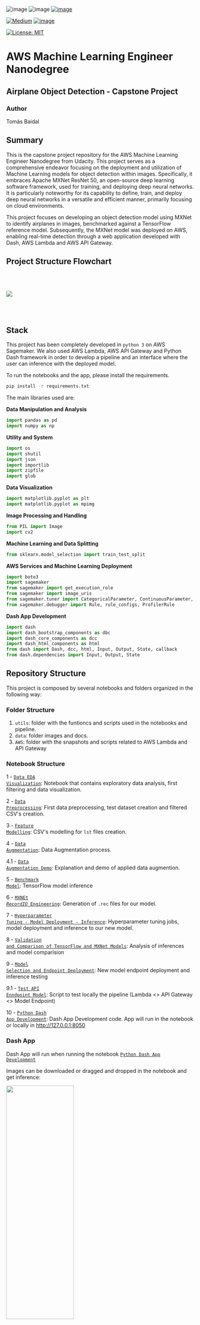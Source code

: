 ![image](https://img.shields.io/badge/Amazon_AWS-FF9900?style=for-the-badge&logo=amazonaws&logoColor=white)
![image](https://img.shields.io/badge/Python-FFD43B?style=for-the-badge&logo=python&logoColor=blue)
[![image](https://img.shields.io/badge/Udacity-grey?style=for-the-badge&logo=udacity&logoColor=#5FCFEE)](https://www.udacity.com/course/aws-machine-learning-engineer-nanodegree--nd189)

[![Medium](https://img.shields.io/badge/Medium-12100E?style=for-the-badge&logo=medium&logoColor=white)](https://medium.com/@tbs89berlin)
[![image](https://img.shields.io/badge/LinkedIn-0077B5?style=for-the-badge&logo=linkedin&logoColor=white)](https://www.linkedin.com/in/tomas-b-s)

[![License: MIT](https://img.shields.io/badge/License-MIT-yellow.svg)](https://opensource.org/licenses/MIT)


# AWS Machine Learning Engineer Nanodegree
## Airplane Object Detection - Capstone Project

### Author
Tomás Baidal

## Summary

This is the capstone project repository for the AWS Machine Learning Engineer Nanodegree from Udacity. This project serves as a comprehensive endeavor focusing on the deployment and utilization of Machine Learning models for object detection within images. Specifically, it embraces Apache MXNet ResNet 50, an open-source deep learning software framework, used for training, and deploying deep neural networks. It is particularly noteworthy for its capability to define, train, and deploy deep neural networks in a versatile and efficient manner, primarily focusing on cloud environments.

This project focuses on developing an object detection model using MXNet to identify airplanes in images, benchmarked against a TensorFlow reference model. Subsequently, the MXNet model was deployed on AWS, enabling real-time detection through a web application developed with Dash, AWS Lambda and AWS API Gateway.

## Project Structure Flowchart
<br><br>

![](data/docs/aws-object-detection-flowchart.jpg)

<br><br>

## Stack

This project has been completely developed in <code>python 3</code> on AWS Sagemaker. We also used AWS Lambda, AWS API Gateway and Python Dash framework in order to develop a pipeline and an interface where the user can inference with the deployed model.

To run the notebooks and the app, please install the requirements.
```bash
pip install -r requirements.txt
```

The main libraries used are:


**Data Manipulation and Analysis**
```python
import pandas as pd 
import numpy as np 
```

**Utility and System**
```python
import os         
import shutil     
import json       
import importlib  
import zipfile    
import glob  
```


**Data Visualization**
```python
import matplotlib.pyplot as plt     
import matplotlib.pyplot as mpimg  
```

**Image Processing and Handling**
```python
from PIL import Image
import cv2
```


**Machine Learning and Data Splitting**
```python
from sklearn.model_selection import train_test_split 
```


**AWS Services and Machine Learning Deployment**
```python
import boto3  
import sagemaker
from sagemaker import get_execution_role  
from sagemaker import image_uris 
from sagemaker.tuner import CategoricalParameter, ContinuousParameter, HyperparameterTuner 
from sagemaker.debugger import Rule, rule_configs, ProfilerRule  
```

**Dash App Development**
```python
import dash
import dash_bootstrap_components as dbc
import dash_core_components as dcc
import dash_html_components as html
from dash import Dash, dcc, html, Input, Output, State, callback
from dash.dependencies import Input, Output, State
```


## Repository Structure

This project is composed by several notebooks and folders organized in the following way:

### Folder Structure
 
1. <code>utils</code>: folder with the funtioncs and scripts used in the notebooks and pipeline.
2. <code>data</code>: folder images and docs.
3. <code>AWS</code>: folder with the snapshots and scripts related to AWS Lambda and API Gateway


### Notebook Structure

1 - [<code>Data EDA Visualization</code>](01-data-eda-visualization.ipynb): Notebook that contains exploratory data analysis, first filtering and data visualization.

2 - [<code>Data Preprocessing</code>](02-data-preprocessing.ipynb): First data preprocessing, test dataset creation and filtered CSV's creation.

3 - [<code>Feature Modelling</code>](03-feature-modelling.ipynb): CSV's modelling for <code>lst</code> files creation.

4 - [<code>Data Augmentation</code>](04-data-augmentation.ipynb): Data Augmentation process.

  4.1 - [<code>Data Augmentation Demo</code>](04.1-data-augmentation-demo.ipynb): Explanation and demo of applied data augmention.

5 - [<code>Benchmark Model</code>](05-benchmark-model.ipynb): TensorFlow model inference

6 - [<code>MXNEt *RecordIO* Engineering</code>](06-mxnet-rec-engineering.ipynb): Generation of <code>.rec</code> files for our model.

7 - [<code>Hyperparameter Tuning - Model Deployment - Inference</code>](07-hyperparameter-tuning-model-deployment-inference.ipynb): Hyperparameter tuning jobs, model deployment and inference to our new model.

8 - [<code>Validation and Comparison of TensorFlow and MXNet Models</code>](08-validation-results-analysis.ipynb): Analysis of inferences and model comparision

9 - [<code>Model Selection and Endpoint Deployment</code>](09-endpoint-deployment-lambda-code.ipynb): New model endpoint deployment and inference testing

  9.1 - [<code>Test API Enndpoint Model</code>](AWS/09.1-test-api-endpoint-model.ipynb): Script to test locally the pipeline (Lambda <> API Gateway <> Model Endpoint)

10 - [<code>Python Dash App Development</code>](10-python-dash-app-development.ipynb): Dash App Development code. App will run in the notebook or locally in http://127.0.0.1:8050



### Dash App

Dash App will run when running the notebook [<code>Python Dash App Development</code>](10-python-dash-app-development.ipynb)

Images can be downloaded or dragged and dropped in the notebook and get inference:

<img src="AWS/images/dash1.png" width="60%" height="40%"> <img src="AWS/images/dash2.png" width="50%" height="40%"> 


Dash App will run on <code>http://127.0.0.1:8050/</code>:


<img src="AWS/images/dash3.png" width="60%" height="40%"> <img src="AWS/images/dash4.png" width="50%" height="40%"> 



## IMPORTANT

When creating the <code>RecordIO</code> files it is necessary to run the following commands before in order to use the script [<code>im2rec.py</code>](https://github.com/apache/mxnet/blob/master/tools/im2rec.py).

**The script code is licensed under the Apache License, Version 2.0 [![License](https://img.shields.io/badge/License-Apache_2.0-blue.svg)](https://opensource.org/licenses/Apache-2.0). We are grateful to the authors for making their code available.**

```bash
import distro
if distro.id() == "debian":
    !apt-get update
    !apt-get install ffmpeg libsm6 libxext6 -y

import sys
!{sys.executable} -m pip install opencv-python
!{sys.executable} -m pip install mxnet
```

**It is also important to downgrade the numpy version when running the script as uses a deprecated numpy function**

```bash
pip install numpy==1.23.0
```




### References

Evaluation Metrics:
- https://jonathan-hui.medium.com/map-mean-average-precision-for-object-detection-45c121a31173
- https://www.researchgate.net/figure/mAP-Comparison-results-on-each-network-in-COCO-dataset_tbl6_348825339
- https://towardsdatascience.com/on-object-detection-metrics-with-worked-example-216f173ed31e

Object Detection:
- https://medium.com/visionwizard/object-detection-4bf3edadf07f
- https://jonathan-hui.medium.com/object-detection-series-24d03a12f904
- https://pub.towardsai.net/maximizing-the-impact-of-data-augmentation-effective-techniques-and-best-practices-c4cad9cd16e4

Deployment:
- https://austinlasseter.medium.com/deploying-a-dash-app-with-elastic-beanstalk-console-27a834ebe91d
- https://medium.com/@data.science.enthusiast/invoke-sagemaker-model-endpoint-with-aws-api-gateway-and-lambda-3d0c085dccb8

MXNet:
- https://github.com/apache/mxnet/tree/master
- https://github.com/apache/mxnet/blob/master/tools/im2rec.py



